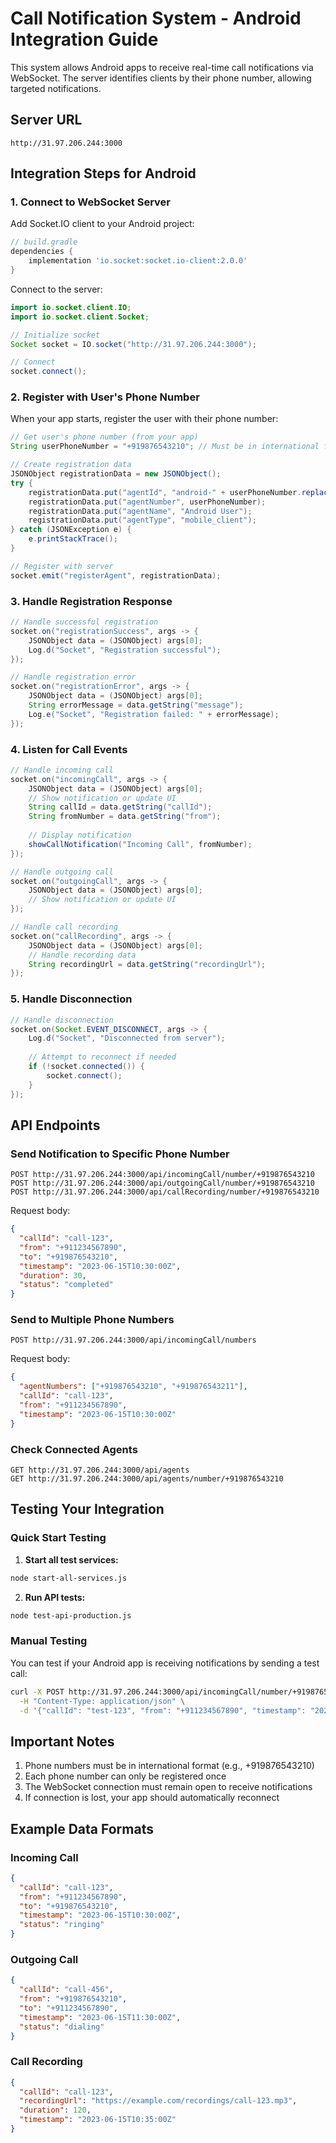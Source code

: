 # Call Notification System - Android Integration Guide

This system allows Android apps to receive real-time call notifications via WebSocket. The server identifies clients by their phone number, allowing targeted notifications.

## Server URL
```
http://31.97.206.244:3000
```

## Integration Steps for Android

### 1. Connect to WebSocket Server

Add Socket.IO client to your Android project:

```gradle
// build.gradle
dependencies {
    implementation 'io.socket:socket.io-client:2.0.0'
}
```

Connect to the server:

```java
import io.socket.client.IO;
import io.socket.client.Socket;

// Initialize socket
Socket socket = IO.socket("http://31.97.206.244:3000");

// Connect
socket.connect();
```

### 2. Register with User's Phone Number

When your app starts, register the user with their phone number:

```java
// Get user's phone number (from your app)
String userPhoneNumber = "+919876543210"; // Must be in international format

// Create registration data
JSONObject registrationData = new JSONObject();
try {
    registrationData.put("agentId", "android-" + userPhoneNumber.replaceAll("[^0-9]", ""));
    registrationData.put("agentNumber", userPhoneNumber);
    registrationData.put("agentName", "Android User");
    registrationData.put("agentType", "mobile_client");
} catch (JSONException e) {
    e.printStackTrace();
}

// Register with server
socket.emit("registerAgent", registrationData);
```

### 3. Handle Registration Response

```java
// Handle successful registration
socket.on("registrationSuccess", args -> {
    JSONObject data = (JSONObject) args[0];
    Log.d("Socket", "Registration successful");
});

// Handle registration error
socket.on("registrationError", args -> {
    JSONObject data = (JSONObject) args[0];
    String errorMessage = data.getString("message");
    Log.e("Socket", "Registration failed: " + errorMessage);
});
```

### 4. Listen for Call Events

```java
// Handle incoming call
socket.on("incomingCall", args -> {
    JSONObject data = (JSONObject) args[0];
    // Show notification or update UI
    String callId = data.getString("callId");
    String fromNumber = data.getString("from");
    
    // Display notification
    showCallNotification("Incoming Call", fromNumber);
});

// Handle outgoing call
socket.on("outgoingCall", args -> {
    JSONObject data = (JSONObject) args[0];
    // Show notification or update UI
});

// Handle call recording
socket.on("callRecording", args -> {
    JSONObject data = (JSONObject) args[0];
    // Handle recording data
    String recordingUrl = data.getString("recordingUrl");
});
```

### 5. Handle Disconnection

```java
// Handle disconnection
socket.on(Socket.EVENT_DISCONNECT, args -> {
    Log.d("Socket", "Disconnected from server");
    
    // Attempt to reconnect if needed
    if (!socket.connected()) {
        socket.connect();
    }
});
```

## API Endpoints

### Send Notification to Specific Phone Number

```
POST http://31.97.206.244:3000/api/incomingCall/number/+919876543210
POST http://31.97.206.244:3000/api/outgoingCall/number/+919876543210
POST http://31.97.206.244:3000/api/callRecording/number/+919876543210
```

Request body:
```json
{
  "callId": "call-123",
  "from": "+911234567890",
  "to": "+919876543210",
  "timestamp": "2023-06-15T10:30:00Z",
  "duration": 30,
  "status": "completed"
}
```

### Send to Multiple Phone Numbers

```
POST http://31.97.206.244:3000/api/incomingCall/numbers
```

Request body:
```json
{
  "agentNumbers": ["+919876543210", "+919876543211"],
  "callId": "call-123",
  "from": "+911234567890",
  "timestamp": "2023-06-15T10:30:00Z"
}
```

### Check Connected Agents

```
GET http://31.97.206.244:3000/api/agents
GET http://31.97.206.244:3000/api/agents/number/+919876543210
```

## Testing Your Integration

### Quick Start Testing

1. **Start all test services:**
```bash
node start-all-services.js
```

2. **Run API tests:**
```bash
node test-api-production.js
```

### Manual Testing

You can test if your Android app is receiving notifications by sending a test call:

```bash
curl -X POST http://31.97.206.244:3000/api/incomingCall/number/+919876543210 \
  -H "Content-Type: application/json" \
  -d '{"callId": "test-123", "from": "+911234567890", "timestamp": "2023-06-15T10:30:00Z"}'
```

## Important Notes

1. Phone numbers must be in international format (e.g., +919876543210)
2. Each phone number can only be registered once
3. The WebSocket connection must remain open to receive notifications
4. If connection is lost, your app should automatically reconnect

## Example Data Formats

### Incoming Call
```json
{
  "callId": "call-123",
  "from": "+911234567890",
  "to": "+919876543210",
  "timestamp": "2023-06-15T10:30:00Z",
  "status": "ringing"
}
```

### Outgoing Call
```json
{
  "callId": "call-456",
  "from": "+919876543210",
  "to": "+911234567890",
  "timestamp": "2023-06-15T11:30:00Z",
  "status": "dialing"
}
```

### Call Recording
```json
{
  "callId": "call-123",
  "recordingUrl": "https://example.com/recordings/call-123.mp3",
  "duration": 120,
  "timestamp": "2023-06-15T10:35:00Z"
}
```

